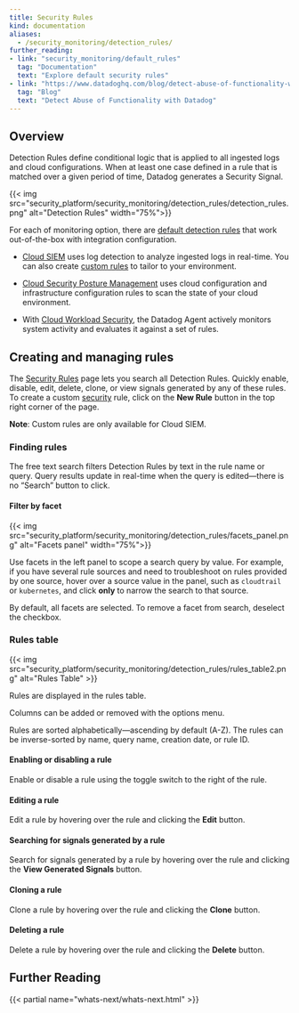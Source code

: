 ```yaml
---
title: Security Rules
kind: documentation
aliases:
  - /security_monitoring/detection_rules/
further_reading:
- link: "security_monitoring/default_rules"
  tag: "Documentation"
  text: "Explore default security rules"
- link: "https://www.datadoghq.com/blog/detect-abuse-of-functionality-with-datadog/"
  tag: "Blog"
  text: "Detect Abuse of Functionality with Datadog"
---
```


## Overview

Detection Rules define conditional logic that is applied to all ingested logs and cloud configurations. When at least one case defined in a rule that is matched over a given period of time, Datadog generates a Security Signal.

{{< img src="security_platform/security_monitoring/detection_rules/detection_rules.png" alt="Detection Rules" width="75%">}}

For each of monitoring option, there are [default detection rules][1] that work out-of-the-box with integration configuration.

- [Cloud SIEM][2] uses log detection to analyze ingested logs in real-time. You can also create [custom rules][3] to tailor to your environment.

- [Cloud Security Posture Management][4] uses cloud configuration and infrastructure configuration rules to scan the state of your cloud environment.

- With [Cloud Workload Security][5], the Datadog Agent actively monitors system activity and evaluates it against a set of rules.

## Creating and managing rules

The [Security Rules][6] page lets you search all Detection Rules. Quickly enable, disable, edit, delete, clone, or view signals generated by any of these rules. To create a custom [security][3] rule, click on the **New Rule** button in the top right corner of the page.

**Note**: Custom rules are only available for Cloud SIEM.

### Finding rules

The free text search filters Detection Rules by text in the rule name or query. Query results update in real-time when the query is edited—there is no “Search” button to click.

#### Filter by facet

{{< img src="security_platform/security_monitoring/detection_rules/facets_panel.png" alt="Facets panel" width="75%">}}

Use facets in the left panel to scope a search query by value. For example, if you have several rule sources and need to troubleshoot on rules provided by one source, hover over a source value in the panel, such as `cloudtrail` or `kubernetes`, and click **only** to narrow the search to that source.

By default, all facets are selected. To remove a facet from search, deselect the checkbox.

### Rules table

{{< img src="security_platform/security_monitoring/detection_rules/rules_table2.png" alt="Rules Table"  >}}

Rules are displayed in the rules table.

Columns can be added or removed with the options menu.

Rules are sorted alphabetically—ascending by default (A-Z). The rules can be inverse-sorted by name, query name, creation date, or rule ID.

#### Enabling or disabling a rule

Enable or disable a rule using the toggle switch to the right of the rule.

#### Editing a rule

Edit a rule by hovering over the rule and clicking the **Edit** button.

#### Searching for signals generated by a rule

Search for signals generated by a rule by hovering over the rule and clicking the **View Generated Signals** button.

#### Cloning a rule

Clone a rule by hovering over the rule and clicking the **Clone** button.

#### Deleting a rule

Delete a rule by hovering over the rule and clicking the **Delete** button.

## Further Reading
{{< partial name="whats-next/whats-next.html" >}}


[1]: /security_platform/default_rules/
[2]: /security_platform/security_monitoring/
[3]: /security_platform/security_monitoring/log_detection_rules/
[4]: /security_platform/cspm/
[5]: /security_platform/cloud_workload_security/
[6]: https://app.datadoghq.com/security/configuration/rules
